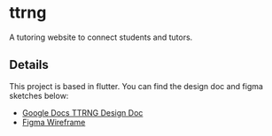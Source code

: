# ttrng

A tutoring website to connect students and tutors.

## Details

This project is based in flutter. You can find the design doc and figma sketches below:
- [Google Docs TTRNG Design Doc](https://docs.google.com/document/d/1YWY6egZ6CLHBwYYz8c66nwW0Z_e5JiwWkRHEqG4t1M4/edit?tab=t.0#heading=h.s16jbbqm2bcz)
- [Figma Wireframe](https://www.figma.com/design/if45pqFjFVLTOv7HkVYVot/TTRNG-Wireframes?node-id=11-2&node-type=frame&t=L7TTh1h6a1r6OuWj-0)
